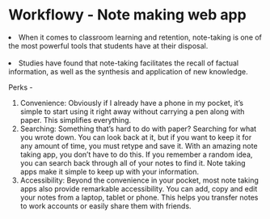 # Workflowy - Note making web app

<li>When it comes to classroom learning and retention, note-taking is one of the most powerful tools that students have at their disposal.</li><br/>
<li>Studies have found that note-taking facilitates the recall of factual information, as well as the synthesis and application of new knowledge.</li>

Perks -
  1. Convenience: Obviously if I already have a phone in my pocket, it’s simple to start using it right away without carrying a pen along with paper. This simplifies everything.
  2. Searching: Something that’s hard to do with paper? Searching for what you wrote down. You can look back at it, but if you want to keep it for any amount of time, you must retype and save it. With an amazing note taking app, you don’t have to do this. If you remember a random idea, you can search back through all of your notes to find it. Note taking apps make it simple to keep up with your information.
  3. Accessibility: Beyond the convenience in your pocket, most note taking apps also provide remarkable accessibility. You can add, copy and edit your notes from a laptop, tablet or phone. This helps you transfer notes to work accounts or easily share them with friends.
